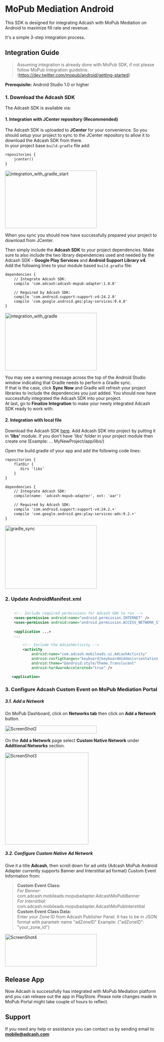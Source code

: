 # MoPub Mediation Android

This SDK is designed for integrating Adcash with MoPub Mediation on Android to maximize fill rate and revenue.  

It's a simple 3-step integration process.

## Integration Guide

> Assuming integration is already done with MoPub SDK, if not please follow MoPub Integration guideline. (https://dev.twitter.com/mopub/android/getting-started) 

**Prerequisite:** Android Studio 1.0 or higher 

### 1. Download the Adcash SDK

The Adcash SDK is available via:

#### 1. Integration with JCenter repository (Recommended)

The Adcash SDK is uploaded to **JCenter** for your convenience. So you should setup your project to sync to the JCenter repository to allow it to download the Adcash SDK from there.  
In your project base `build.gradle` file add:

```xml
repositories {
    jcenter()
}
```
<a href="http://developer.adca.sh/wp-content/uploads/2015/12/integration_with_gradle_start.png"><img src="http://developer.adca.sh/wp-content/uploads/2015/12/integration_with_gradle_start-300x188.png" alt="integration_with_gradle_start" width="300" height="188" class="aligncenter size-medium wp-image-835" /></a>

When you sync you should now have successfully prepared your project to download from JCenter.  


Then simply include the **Adcash SDK** to your project dependencies. Make sure to also include the two library dependencies used and needed by the Adcash SDK - **Google Play Services** and **Android Support Library v4**.  
Add the following lines to your module based `build.gradle` file:

```xml
dependencies {
    // Integrate Adcash SDK:
    compile 'com.adcash:adcash-mopub-adapter:1.0.0'

    // Required by Adcash SDK:
    compile 'com.android.support:support-v4:24.2.0'
    compile 'com.google.android.gms:play-services:9.4.0'
}
```

<a href="http://developer.adca.sh/wp-content/uploads/2015/12/integration_with_gradle.png"><img src="http://developer.adca.sh/wp-content/uploads/2015/12/integration_with_gradle-300x188.png" alt="integration_with_gradle" width="300" height="188" class="aligncenter size-medium wp-image-833" /></a>

You may see a warning message across the top of the Android Studio window indicating that Gradle needs to perform a Gradle sync.    
If that is the case, click **Sync Now** and Gradle will refresh your project libraries to include the dependencies you just added. You should now have successfully integrated the Adcash SDK into your project.  
At last, go to **Finalize Integration** to make your newly integrated Adcash SDK ready to work with.
#### 2. Integration with local file

Download the Adcash SDK [here](http://developer.adca.sh/wp-content/uploads/2016/09/adcash-mopub-adapter.zip).
Add Adcash SDK into project by putting it in **'libs'** module.  If you don't have 'libs' folder in your project module then create one (Example: ... MyNewProject/app/libs/)

Open the build.gradle of your app and add the following code lines:

```xml
repositories {
    flatDir {
       dirs 'libs'
    }
}

dependencies {
    // Integrate Adcash SDK:
    compile(name: 'adcash-mopub-adapter', ext: 'aar')

    // Required by Adcash SDK:
    compile 'com.android.support:support-v4:24.2.+'
    compile 'com.google.android.gms:play-services-ads:9.2.+'
}
```
<a href="http://developer.adca.sh/wp-content/uploads/2016/09/gradle_sync.png"><img src="http://developer.adca.sh/wp-content/uploads/2016/09/gradle_sync-300x207.png" alt="gradle_sync" width="300" height="207" class="aligncenter size-medium wp-image-1102" /></a>
### 2. Update AndroidManifest.xml
```xml

    <!-- Include required permissions for Adcash SDK to run -->
    <uses-permission android:name="android.permission.INTERNET" />
    <uses-permission android:name="android.permission.ACCESS_NETWORK_STATE" />
    
    <application ...>
    ...

        <!-- Include the AdcashActivity -->
        <activity
            android:name="com.adcash.mobileads.ui.AdcashActivity"
            android:configChanges="keyboard|keyboardHidden|orientation|screenLayout|uiMode|screenSize|smallestScreenSize" 
            android:theme="@android:style/Theme.Translucent"
            android:hardwareAccelerated="true" />
            
   <application>
```
### 3. Configure Adcash Custom Event on MoPub Mediation Portal

##### 3.1. Add a Network
On MoPub Dashboard, click on **Networks tab** then click on **Add a Network** button. 

<a href="http://developer.adca.sh/wp-content/uploads/2016/09/ScreenShot2.png"><img src="http://developer.adca.sh/wp-content/uploads/2016/09/ScreenShot2-300x26.png" alt="ScreenShot2" width="300" height="26" class="aligncenter size-medium wp-image-1131" /></a>

On the **Add a Network** page select **Custom Native Network** under **Additional Networks** section.

<a href="http://developer.adca.sh/wp-content/uploads/2016/09/ScreenShot3.png"><img src="http://developer.adca.sh/wp-content/uploads/2016/09/ScreenShot3-273x300.png" alt="ScreenShot3" width="273" height="300" class="aligncenter size-medium wp-image-1127" /></a>

##### 3.2. Configure Custom Native Ad Network

Give it a title **Adcash**, then scroll down for ad units (Adcash MoPub Android Adapter currently supports Banner and Interstitial ad format)
Custom Event Information from:  
>	**Custom Event Class:**  
   	_For Banner:_ com.adcash.mobileads.mopubadapter.AdcashMoPubBanner  
	_For Interstitial:_ com.adcash.mobileads.mopubadapter.AdcashMoPubInterstitial   
>	**Custom Event Class Data:**  
>	Enter your Zone ID from Adcash Publisher Panel. It has to be in JSON format with parametr name "adZoneID"
>	Example: {"adZoneID": "your_zone_id"}  

<a href="http://developer.adca.sh/wp-content/uploads/2016/09/ScreenShot4.png"><img src="http://developer.adca.sh/wp-content/uploads/2016/09/ScreenShot4-300x106.png" alt="ScreenShot4" width="300" height="106" class="aligncenter size-medium wp-image-1128" /></a>

## Release App
Now Adcash is successfully has integrated with MoPub Mediation platform and you can release out the app in PlayStore. Please note changes made in MoPub Portal might take couple of hours to reflect.

## Support
If you need any help or assistance you can contact us by sending email to <strong>mobile@adcash.com</strong>
